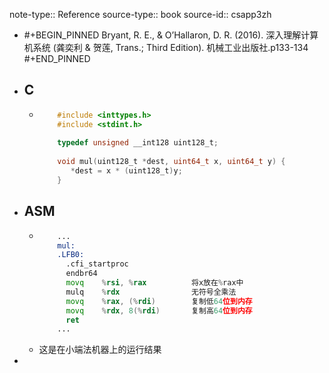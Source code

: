note-type:: Reference
source-type:: book
source-id:: csapp3zh

- #+BEGIN_PINNED
  Bryant, R. E., & O’Hallaron, D. R. (2016). 深入理解计算机系统 (龚奕利 & 贺莲, Trans.; Third Edition). 机械工业出版社.p133-134
  #+END_PINNED
- ## C
	- ``` C
	  	  #include <inttypes.h>
	  	  #include <stdint.h>
	  	  
	  	  typedef unsigned __int128 uint128_t;
	  	  
	  	  void mul(uint128_t *dest, uint64_t x, uint64_t y) {
	  	     *dest = x * (uint128_t)y;
	  	  }
	  ```
- ## ASM
	- ``` asm
	  	  ...
	  	  mul:
	  	  .LFB0:
	  	  	.cfi_startproc
	  	  	endbr64
	  	  	movq	%rsi, %rax			将x放在%rax中
	  	  	mulq	%rdx				无符号全乘法
	  	  	movq	%rax, (%rdi)		复制低64位到内存
	  	  	movq	%rdx, 8(%rdi)		复制高64位到内存
	  	  	ret
	  	  ...
	  ```
	- 这是在小端法机器上的运行结果
-